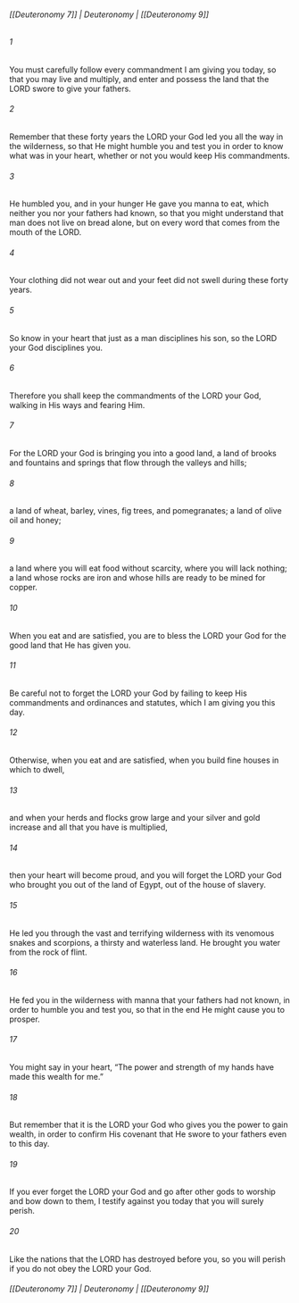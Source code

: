 ###### [[Deuteronomy 7]] | Deuteronomy | [[Deuteronomy 9]]

###### 1
You must carefully follow every commandment I am giving you today, so that you may live and multiply, and enter and possess the land that the LORD swore to give your fathers.
###### 2
Remember that these forty years the LORD your God led you all the way in the wilderness, so that He might humble you and test you in order to know what was in your heart, whether or not you would keep His commandments.
###### 3
He humbled you, and in your hunger He gave you manna to eat, which neither you nor your fathers had known, so that you might understand that man does not live on bread alone, but on every word that comes from the mouth of the LORD.
###### 4
Your clothing did not wear out and your feet did not swell during these forty years.
###### 5
So know in your heart that just as a man disciplines his son, so the LORD your God disciplines you.
###### 6
Therefore you shall keep the commandments of the LORD your God, walking in His ways and fearing Him.
###### 7
For the LORD your God is bringing you into a good land, a land of brooks and fountains and springs that flow through the valleys and hills;
###### 8
a land of wheat, barley, vines, fig trees, and pomegranates; a land of olive oil and honey;
###### 9
a land where you will eat food without scarcity, where you will lack nothing; a land whose rocks are iron and whose hills are ready to be mined for copper.
###### 10
When you eat and are satisfied, you are to bless the LORD your God for the good land that He has given you.
###### 11
Be careful not to forget the LORD your God by failing to keep His commandments and ordinances and statutes, which I am giving you this day.
###### 12
Otherwise, when you eat and are satisfied, when you build fine houses in which to dwell,
###### 13
and when your herds and flocks grow large and your silver and gold increase and all that you have is multiplied,
###### 14
then your heart will become proud, and you will forget the LORD your God who brought you out of the land of Egypt, out of the house of slavery.
###### 15
He led you through the vast and terrifying wilderness with its venomous snakes and scorpions, a thirsty and waterless land. He brought you water from the rock of flint.
###### 16
He fed you in the wilderness with manna that your fathers had not known, in order to humble you and test you, so that in the end He might cause you to prosper.
###### 17
You might say in your heart, “The power and strength of my hands have made this wealth for me.”
###### 18
But remember that it is the LORD your God who gives you the power to gain wealth, in order to confirm His covenant that He swore to your fathers even to this day.
###### 19
If you ever forget the LORD your God and go after other gods to worship and bow down to them, I testify against you today that you will surely perish.
###### 20
Like the nations that the LORD has destroyed before you, so you will perish if you do not obey the LORD your God.

###### [[Deuteronomy 7]] | Deuteronomy | [[Deuteronomy 9]]
